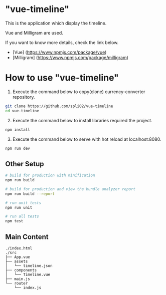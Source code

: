 # "vue-timeline"
This is the application which display the timeline.

Vue and Milligram are used.

If you want to know more details, check the link below.

- [Vue] (https://www.npmjs.com/package/vue)
- [Milligram] (https://www.npmjs.com/package/milligram)

# How to use "vue-timeline"
1. Execute the command below to copy(clone) currency-converter repository.

```bash
git clone https://github.com/spli02/vue-timeline
cd vue-timeline
```

2. Execute the command below to install libraries required the project.

```bash
npm install
```

3. Execute the command below to serve with hot reload at localhost:8080.

```bash
npm run dev
```

## Other Setup
``` bash
# build for production with minification
npm run build

# build for production and view the bundle analyzer report
npm run build --report

# run unit tests
npm run unit

# run all tests
npm test
```

## Main Content
```
./index.html
./src
├── App.vue
├── assets
│   └── timeline.json
├── components
│   └── Timeline.vue
├── main.js
└── router
    └── index.js
```
